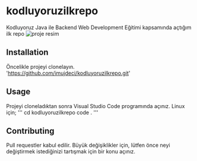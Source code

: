# kodluyoruzilkrepo

Kodluyoruz Java ile Backend Web Development Eğitimi kapsamında açtığım ilk repo
![proje resim](https://i.hizliresim.com/37x4h3t.png)
## Installation

Öncelikle projeyi clonelayın.
'https://github.com/imujdeci/kodluyoruzilkrepo.git'

## Usage

Projeyi cloneladıktan sonra Visual Studio Code programında açınız.
Linux için;
'''
cd kodluyoruzilkrepo
code .
'''
## Contributing

Pull requestler kabul edilir. Büyük değişiklikler için, lütfen önce neyi değiştirmek istediğinizi tartışmak için bir konu açınız.

